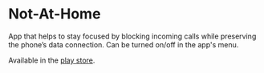 Not-At-Home
===========

App that helps to stay focused by blocking incoming calls while preserving the phone’s data connection. Can be turned on/off in the app's menu.

Available in the [play store](https://play.google.com/store/apps/details?id=tbits.notathome.phone).
